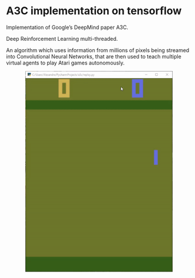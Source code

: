 # A3C implementation on tensorflow

Implementation of Google’s DeepMind paper A3C.

Deep Reinforcement Learning multi-threaded.

An algorithm which uses information from millions of pixels being streamed into Convolutional Neural Networks, that are then used to teach multiple virtual agents to play Atari games autonomously.


<p align="center">
  <img width="400" src="trainedGif.gif">
</p>

<!-- ![](trainedGif.gif) -->
